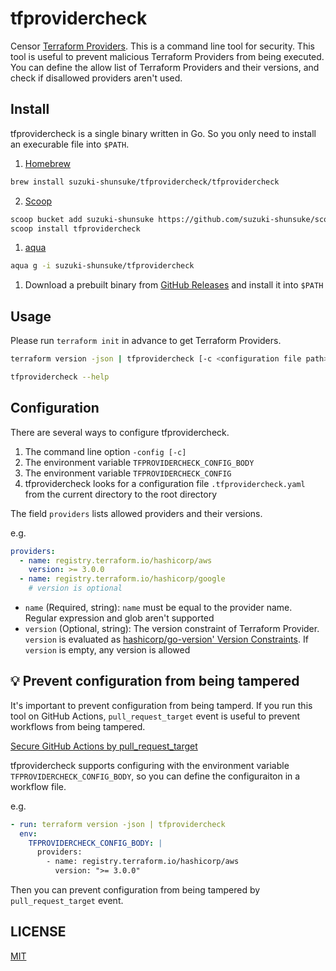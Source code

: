 # tfprovidercheck

Censor [Terraform Providers](https://developer.hashicorp.com/terraform/language/providers).
This is a command line tool for security.
This tool is useful to prevent malicious Terraform Providers from being executed.
You can define the allow list of Terraform Providers and their versions, and check if disallowed providers aren't used.

## Install

tfprovidercheck is a single binary written in Go. So you only need to install an execurable file into `$PATH`.

1. [Homebrew](https://brew.sh/)

```sh
brew install suzuki-shunsuke/tfprovidercheck/tfprovidercheck
```

2. [Scoop](https://scoop.sh/)

```sh
scoop bucket add suzuki-shunsuke https://github.com/suzuki-shunsuke/scoop-bucket
scoop install tfprovidercheck
```

1. [aqua](https://aquaproj.github.io/)

```sh
aqua g -i suzuki-shunsuke/tfprovidercheck
```

1. Download a prebuilt binary from [GitHub Releases](https://github.com/suzuki-shunsuke/tfprovidercheck/releases) and install it into `$PATH`

## Usage

Please run `terraform init` in advance to get Terraform Providers.

```sh
terraform version -json | tfprovidercheck [-c <configuration file path>]
```

```sh
tfprovidercheck --help
```

## Configuration

There are several ways to configure tfprovidercheck.

1. The command line option `-config [-c]`
1. The environment variable `TFPROVIDERCHECK_CONFIG_BODY`
1. The environment variable `TFPROVIDERCHECK_CONFIG`
1. tfprovidercheck looks for a configuration file `.tfprovidercheck.yaml` from the current directory to the root directory

The field `providers` lists allowed providers and their versions.

e.g.

```yaml
providers:
  - name: registry.terraform.io/hashicorp/aws
    version: >= 3.0.0
  - name: registry.terraform.io/hashicorp/google
    # version is optional
```

- `name` (Required, string): `name` must be equal to the provider name. Regular expression and glob aren't supported
- `version` (Optional, string): The version constraint of Terraform Provider. `version` is evaluated as [hashicorp/go-version' Version Constraints](https://github.com/hashicorp/go-version#version-constraints). If `version` is empty, any version is allowed

## :bulb: Prevent configuration from being tampered

It's important to prevent configuration from being tamperd.
If you run this tool on GitHub Actions, `pull_request_target` event is useful to prevent workflows from being tampered.

[Secure GitHub Actions by pull_request_target](https://dev.to/suzukishunsuke/secure-github-actions-by-pullrequesttarget-641)

tfprovidercheck supports configuring with the environment variable `TFPROVIDERCHECK_CONFIG_BODY`, so you can define the configuraiton in a workflow file.

e.g.

```yaml
- run: terraform version -json | tfprovidercheck
  env:
    TFPROVIDERCHECK_CONFIG_BODY: |
      providers:
        - name: registry.terraform.io/hashicorp/aws
          version: ">= 3.0.0"
```

Then you can prevent configuration from being tampered by `pull_request_target` event.

## LICENSE

[MIT](LICENSE)
